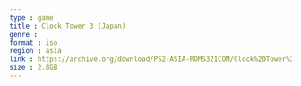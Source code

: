```yaml
---
type : game
title : Clock Tower 3 (Japan)
genre : 
format : iso
region : asia
link : https://archive.org/download/PS2-ASIA-ROMS321COM/Clock%20Tower%203%20%28Japan%29.7z
size : 2.8GB
---
```

